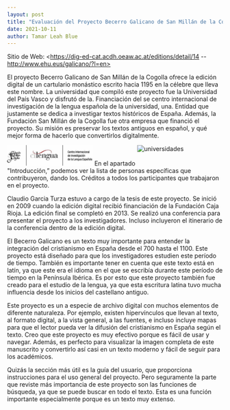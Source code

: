 ```yaml
---
layout: post
title: "Evaluación del Proyecto Becerro Galicano de San Millán de la Cogolla"
date: 2021-10-11
author: Tamar Leah Blue
---
```

Sitio de Web: <https://dig-ed-cat.acdh.oeaw.ac.at/editions/detail/14 -- http://www.ehu.eus/galicano/?l=en>

El proyecto Becerro Galicano de San Millán de la Cogolla ofrece la edición digital de un cartulario monástico escrito hacia 1195 en la célebre que lleva este nombre. 
La universidad que compiló este proyecto fue la Universidad del País Vasco y disfrutó de la. Financiación del se centro internacional de investigación de la lengua española de la universidad, una. Entidad que justamente se dedica a investigar textos históricos de España. Además, la Fundación San Millán de la Cogolla fue otra empresa que financió el proyecto. Su misión es preservar los textos antiguos en español, y qué mejor forma de hacerlo que convertirlos digitalmente.

<img src="/assets/images/picture-2.jpg" alt="universidades" width="200" > 
<img src="/assets/images/picture-5.jpg" alt="universidades" width="200" align="right"> 
En el apartado "Introducción,” podemos ver la lista de personas específicas que contribuyeron, dando los. Créditos a todos los participantes que trabajaron en el proyecto.

Claudio Garcia Turza estuvo a cargo de la tesis de este proyecto. Se inició en 2009 cuando la edición digital recibió financiación de la Fundación Caja Rioja. La edición final se completó en 2013. Se realizó una conferencia para presentar el proyecto a los investigadores. Incluso incluyeron el itinerario de la conferencia dentro de la edición digital.

El Becerro Galicano es un texto muy importante para entender la integración del cristianismo en España desde el 700 hasta el 1100. Este proyecto está diseñado para que los investigadores estudien este período de tiempo. También es importante tener en cuenta que este texto está en latín, ya que este era el idioma en el que se escribía durante este período de tiempo en la Península Ibérica. Es por esto que este proyecto también fue creado para el estudio de la lengua, ya que esta escritura latina tuvo mucha influencia desde los inicios del castellano antiguo.

Este proyecto es un a especie de archivo digital con muchos elementos de diferente naturaleza. Por ejemplo, existen hipervínculos que llevan al texto, al formato digital, a la vista general, a las fuentes, e incluso incluye mapas para que el lector pueda ver la difusión del cristianismo en España según el texto. Creo que este proyecto es muy efectivo porque es fácil de usar y navegar. Además, es perfecto para visualizar la imagen completa de este manuscrito y convertirlo así casi en un texto moderno y fácil de seguir para los académicos.

Quizás la sección más útil es la guía del usuario, que proporciona instrucciones para el uso general del proyecto. Pero seguramente la parte que reviste más importancia de este proyecto son las funciones de búsqueda, ya que se puede buscar en todo el texto. Esta es una función importante especialmente porque es un texto muy extenso.







